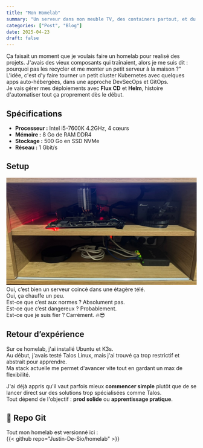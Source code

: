 ```yaml
---
title: "Mon Homelab"
summary: "Un serveur dans mon meuble TV, des containers partout, et du GitOps pour tout piloter"
categories: ["Post", "Blog"]
date: 2025-04-23
draft: false
---
```


Ça faisait un moment que je voulais faire un homelab pour realisé des projets.
 J'avais des vieux composants qui traînaient, alors je me suis dit : pourquoi pas les recycler et me monter un petit serveur à la maison ?”
L'idée, c'est d'y faire tourner un petit cluster Kubernetes avec quelques apps auto-hébergées, dans une approche DevSecOps et GitOps.  
Je vais gérer mes déploiements avec **Flux CD** et **Helm**, histoire d'automatiser tout ça proprement dès le début.

## Spécifications  
- **Processeur :** Intel i5-7600K 4.2GHz, 4 cœurs  
- **Mémoire :** 8 Go de RAM DDR4  
- **Stockage :** 500 Go en SSD NVMe  
- **Réseau :** 1 Gbit/s

## Setup  
![photo du setup :D](homelab.jpeg)  
Oui, c’est bien un serveur coincé dans une étagère télé.  
Oui, ça chauffe un peu.  
Est-ce que c’est aux normes ? Absolument pas.  
Est-ce que c’est dangereux ? Probablement.  
Est-ce que je suis fier ? Carrément. 🔥😎


## Retour d’expérience  
Sur ce homelab, j'ai installé Ubuntu et K3s.  
Au début, j'avais testé Talos Linux, mais j'ai trouvé ça trop restrictif et abstrait pour apprendre.  
Ma stack actuelle me permet d'avancer vite tout en gardant un max de flexibilité.

J'ai déjà appris qu'il vaut parfois mieux **commencer simple** plutôt que de se lancer direct sur des solutions trop spécialisées comme Talos.  
Tout dépend de l'objectif : **prod solide** ou **apprentissage pratique**.

## 🔗 Repo Git

Tout mon homelab est versionné ici :  
{{< github repo="Justin-De-Sio/homelab" >}}
